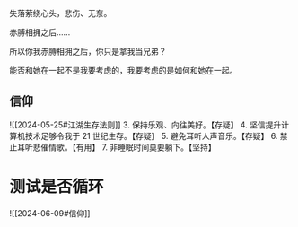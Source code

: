 失落萦绕心头，悲伤、无奈。

赤膊相拥之后......

所以你我赤膊相拥之后，你只是拿我当兄弟？

能否和她在一起不是我要考虑的，我要考虑的是如何和她在一起。
## 信仰
![[2024-05-25#江湖生存法则]]
3. 保持乐观、向往美好。【存疑】
4. 坚信提升计算机技术足够令我于 21 世纪生存。【存疑】
5. 避免耳听人声音乐。【存疑】
6. 禁止耳听悲催情歌。【有用】
7. 非睡眠时间莫要躺下。【坚持】

# 测试是否循环
 ![[2024-06-09#信仰]]
